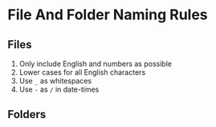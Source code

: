 # File And Folder Naming Rules

## Files

1. Only include English and numbers as possible
2. Lower cases for all English characters
3. Use `_` as whitespaces
4. Use `-` as `/` in date-times

## Folders